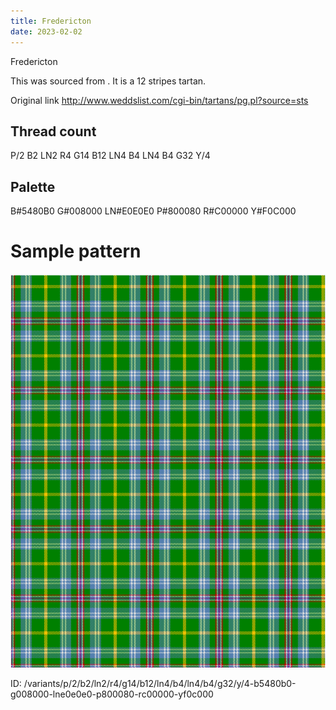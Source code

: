 ```yaml
---
title: Fredericton
date: 2023-02-02
---
```

Fredericton

This was sourced from <no value>.  It is a 12 stripes tartan.

Original link http://www.weddslist.com/cgi-bin/tartans/pg.pl?source=sts

## Thread count
P/2 B2 LN2 R4 G14 B12 LN4 B4 LN4 B4 G32 Y/4

## Palette
B#5480B0 G#008000 LN#E0E0E0 P#800080 R#C00000 Y#F0C000

# Sample pattern

![Tartan detail](tartan.png "P/2 B2 LN2 R4 G14 B12 LN4 B4 LN4 B4 G32 Y/4 tartan")

ID: /variants/p/2/b2/ln2/r4/g14/b12/ln4/b4/ln4/b4/g32/y/4-b5480b0-g008000-lne0e0e0-p800080-rc00000-yf0c000